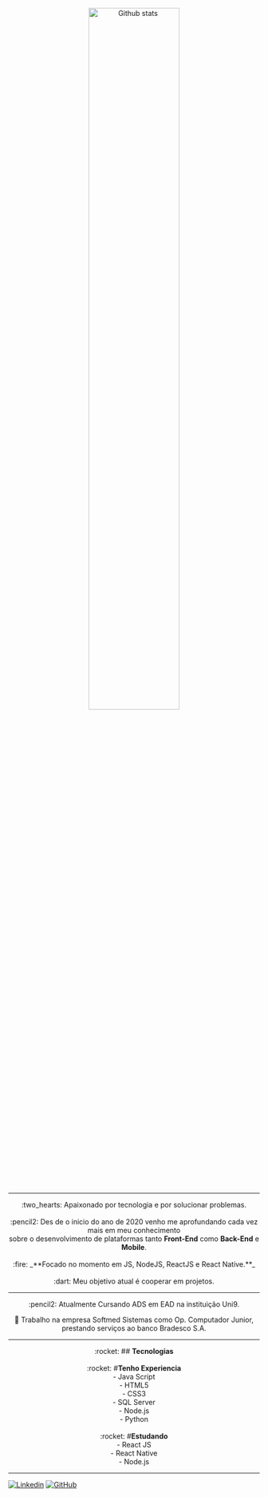 <br>

<div Align="center">
  <img 
       alt="Github stats" 
       width="60%" 
       src="https://github-readme-stats.vercel.app/api?username=FinotelliCarlos&show_icons=true&theme=radical" />
</div>
<br>

---

<div Align="center">
:two_hearts: Apaixonado por tecnologia e por solucionar problemas.
<br>
<br>
:pencil2: Des de o inicio do ano de 2020 venho me aprofundando cada vez mais em meu conhecimento <br>sobre o desenvolvimento de plataformas tanto 
  <strong>Front-End</strong> como <strong>Back-End</strong> e <strong>Mobile</strong>.
<br>
<br>
:fire: _**Focado no momento em JS, NodeJS, ReactJS e React Native.**_
<br>
<br>
:dart: Meu objetivo atual é cooperar em projetos.
</div>

---

<div Align="center">
:pencil2: Atualmente Cursando ADS em EAD na instituição Uni9.

:necktie: Trabalho na empresa Softmed Sistemas como Op. Computador Junior, prestando serviços ao banco Bradesco S.A.
</div>

---

<div Align="center">
:rocket:  ## <strong>Tecnologias</strong>
</div>
<br>
<div Align="center">
:rocket:  #<strong>Tenho Experiencia</strong><br>
  - Java Script<br>
  - HTML5<br>
  - CSS3<br>
  - SQL Server<br>
  - Node.js<br>
  - Python<br>
</div>
<br>
<div Align="center">
:rocket:  #<strong>Estudando</strong><br>
  - React JS<br>
  - React Native<br>
  - Node.js<br>
</div>

---

[![Linkedin](https://img.shields.io/badge/-LinkedIn-0e76a8?style=flat-square&logo=Linkedin&logoColor=white&link=https://www.linkedin.com/in/engincan-veske-b4a75b145/)](https://www.linkedin.com/in/finotellicarlos/)
[![GitHub](https://img.shields.io/badge/-GitHub-181717?style=flat&logo=github&link=http://github.com/FinotelliCarlos)](http://github.com/FinotelliCarlos)

